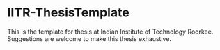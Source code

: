 # IITR-ThesisTemplate
This is the template for thesis at Indian Institute of Technology Roorkee. Suggestions are welcome to make this thesis exhaustive.
